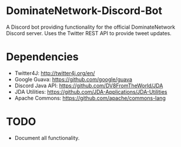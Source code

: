 # DominateNetwork-Discord-Bot
A Discord bot providing functionality for the official DominateNetwork Discord server. Uses the Twitter REST API to provide tweet updates.

# Dependencies
- Twitter4J: http://twitter4j.org/en/
- Google Guava: https://github.com/google/guava
- Discord Java API: https://github.com/DV8FromTheWorld/JDA
- JDA Utilities: https://github.com/JDA-Applications/JDA-Utilities
- Apache Commons: https://github.com/apache/commons-lang

# TODO
- Document all functionality.


